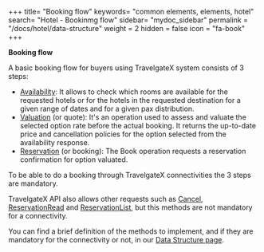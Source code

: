+++
title= "Booking flow"
keywords= "common elements, elements, hotel"
search= "Hotel - Bookinmg flow"
sidebar= "mydoc_sidebar"
permalink = "/docs/hotel/data-structure"
weight = 2
hidden = false
icon = "fa-book"
+++

**Booking flow**

A basic booking flow for buyers using TravelgateX system consists of 3 steps:

- [Availability](/hotelpullsellers/methods/messages/booking-flow-methods/avail/): It allows to check which rooms are available for the requested hotels or for the hotels in the requested destination for a given range of dates and for a given pax distribution.
- [Valuation](/hotelpullsellers/methods/messages/booking-flow-methods/valuation/) (or quote): It's an operation used to assess and valuate the selected option rate before the actual booking. It returns the up-to-date price and cancellation policies for the option selected from the availability response.
- [Reservation](/hotelpullsellers/methods/messages/booking-flow-methods/reservation/) (or booking): The Book operation requests a reservation confirmation for option valuated.

To be able to do a booking through TravelgateX connectivities the 3 steps are mandatory.

TravelgateX API also allows other requests such as [Cancel](/hotelpullsellers/methods/messages/booking-flow-methods/cancel/), [ReservationRead](/hotelpullsellers/methods/messages/booking-flow-methods/reservationread/) and [ReservationList](/hotelpullsellers/methods/messages/booking-flow-methods/reservationlist/), but this methods are not mandatory for a connectivity.

You can find a brief definition of the methods to implement, and if they are mandatory for the connectivity or not, in our [Data Structure page](/hotelpullsellers/methods/data-structure/).